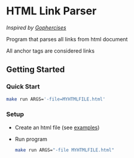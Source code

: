 # HTML Link Parser

_Inspired by [Gophercises](https://courses.calhoun.io/courses/cor_gophercises)_

Program that parses all links from html document

All anchor tags are considered links

## Getting Started

### Quick Start

```bash
make run ARGS='-file=MYHTMLFILE.html'
```

### Setup

* Create an html file (see [examples](test_data))
* Run program

  ```bash
  make run ARGS="-file MYHTMLFILE.html"
  ```
